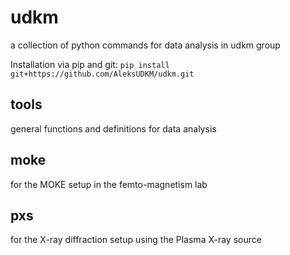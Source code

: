 # udkm
a collection of python commands for data analysis in udkm group

Installation via pip and git:
```pip install git+https://github.com/AleksUDKM/udkm.git ```

## tools
general functions and definitions for data analysis

## moke
for the MOKE setup in the femto-magnetism lab

## pxs
for the X-ray diffraction setup using the Plasma X-ray source
